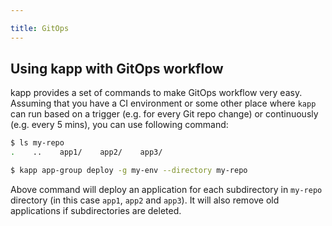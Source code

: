 ```yaml
---

title: GitOps
---
```


## Using kapp with GitOps workflow

kapp provides a set of commands to make GitOps workflow very easy. Assuming that you have a CI environment or some other place where `kapp` can run based on a trigger (e.g. for every Git repo change) or continuously (e.g. every 5 mins), you can use following command:

```bash
$ ls my-repo
.    ..    app1/    app2/    app3/

$ kapp app-group deploy -g my-env --directory my-repo
```

Above command will deploy an application for each subdirectory in `my-repo` directory (in this case `app1`, `app2` and `app3`). It will also remove old applications if subdirectories are deleted.

